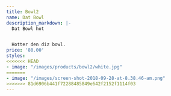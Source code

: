 ```yaml
---
title: Bowl2
name: Dat Bowl
description_markdown: |-
  Dat Bowl hot


  Hotter den diz bowl.
price: '80.00'
styles:
<<<<<<< HEAD
- image: "/images/products/bowl2/white.jpg"
=======
- image: "/images/screen-shot-2018-09-28-at-8.38.46-am.png"
>>>>>>> 81d6906b441f72288485849e642f2152f1114f03
---
```


